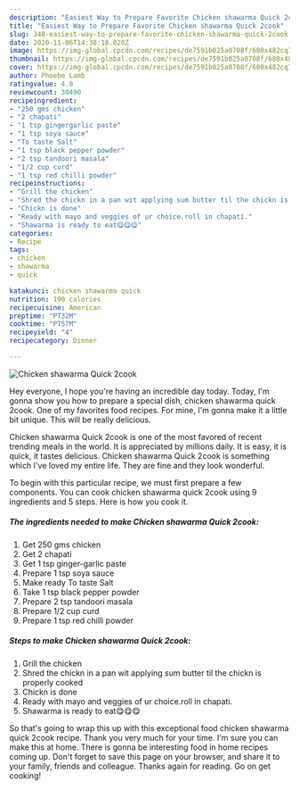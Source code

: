 ```yaml
---
description: "Easiest Way to Prepare Favorite Chicken shawarma Quick 2cook"
title: "Easiest Way to Prepare Favorite Chicken shawarma Quick 2cook"
slug: 348-easiest-way-to-prepare-favorite-chicken-shawarma-quick-2cook
date: 2020-11-06T14:38:18.020Z
image: https://img-global.cpcdn.com/recipes/de7591b025a0708f/680x482cq70/chicken-shawarma-quick-2cook-recipe-main-photo.jpg
thumbnail: https://img-global.cpcdn.com/recipes/de7591b025a0708f/680x482cq70/chicken-shawarma-quick-2cook-recipe-main-photo.jpg
cover: https://img-global.cpcdn.com/recipes/de7591b025a0708f/680x482cq70/chicken-shawarma-quick-2cook-recipe-main-photo.jpg
author: Phoebe Lamb
ratingvalue: 4.8
reviewcount: 30490
recipeingredient:
- "250 gms chicken"
- "2 chapati"
- "1 tsp gingergarlic paste"
- "1 tsp soya sauce"
- "To taste Salt"
- "1 tsp black pepper powder"
- "2 tsp tandoori masala"
- "1/2 cup curd"
- "1 tsp red chilli powder"
recipeinstructions:
- "Grill the chicken"
- "Shred the chickn in a pan wit applying sum butter til the chickn is properly cooked"
- "Chickn is done"
- "Ready with mayo and veggies of ur choice.roll in chapati."
- "Shawarma is ready to eat😋😋😋"
categories:
- Recipe
tags:
- chicken
- shawarma
- quick

katakunci: chicken shawarma quick 
nutrition: 190 calories
recipecuisine: American
preptime: "PT32M"
cooktime: "PT57M"
recipeyield: "4"
recipecategory: Dinner

---
```



![Chicken shawarma Quick 2cook](https://img-global.cpcdn.com/recipes/de7591b025a0708f/680x482cq70/chicken-shawarma-quick-2cook-recipe-main-photo.jpg)

Hey everyone, I hope you're having an incredible day today. Today, I'm gonna show you how to prepare a special dish, chicken shawarma quick 2cook. One of my favorites food recipes. For mine, I'm gonna make it a little bit unique. This will be really delicious.



Chicken shawarma Quick 2cook is one of the most favored of recent trending meals in the world. It is appreciated by millions daily. It is easy, it is quick, it tastes delicious. Chicken shawarma Quick 2cook is something which I've loved my entire life. They are fine and they look wonderful.


To begin with this particular recipe, we must first prepare a few components. You can cook chicken shawarma quick 2cook using 9 ingredients and 5 steps. Here is how you cook it.

<!--inarticleads1-->

##### The ingredients needed to make Chicken shawarma Quick 2cook:

1. Get 250 gms chicken
1. Get 2 chapati
1. Get 1 tsp ginger-garlic paste
1. Prepare 1 tsp soya sauce
1. Make ready To taste Salt
1. Take 1 tsp black pepper powder
1. Prepare 2 tsp tandoori masala
1. Prepare 1/2 cup curd
1. Prepare 1 tsp red chilli powder




<!--inarticleads2-->

##### Steps to make Chicken shawarma Quick 2cook:

1. Grill the chicken
1. Shred the chickn in a pan wit applying sum butter til the chickn is properly cooked
1. Chickn is done
1. Ready with mayo and veggies of ur choice.roll in chapati.
1. Shawarma is ready to eat😋😋😋




So that's going to wrap this up with this exceptional food chicken shawarma quick 2cook recipe. Thank you very much for your time. I'm sure you can make this at home. There is gonna be interesting food in home recipes coming up. Don't forget to save this page on your browser, and share it to your family, friends and colleague. Thanks again for reading. Go on get cooking!
